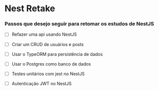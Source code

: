 # Nest Retake

### Passos que desejo seguir para retomar os estudos de NestJS

- [ ] Refazer uma api usando NestJS
- [ ] Criar um CRUD de usuários e posts
- [ ] Usar o TypeORM para persistência de dados
- [ ] Usar o Postgres como banco de dados
- [ ] Testes unitários com jest no NestJS
- [ ] Autenticação JWT no NestJS

